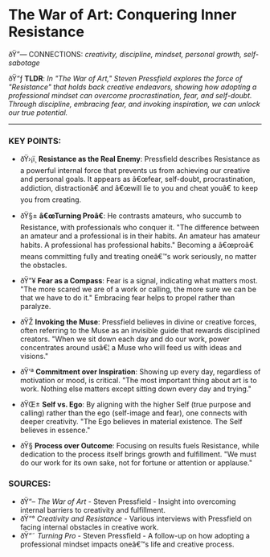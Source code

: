 ﻿# The War of Art: Conquering Inner Resistance

ðŸ”— CONNECTIONS: *creativity, discipline, mindset, personal growth, self-sabotage*

ðŸ“ƒ **TLDR**: *In "The War of Art," Steven Pressfield explores the force of "Resistance" that holds back creative endeavors, showing how adopting a professional mindset can overcome procrastination, fear, and self-doubt. Through discipline, embracing fear, and invoking inspiration, we can unlock our true potential.*

---

### KEY POINTS:
- ðŸ›¡ï¸ **Resistance as the Real Enemy**: Pressfield describes Resistance as a powerful internal force that prevents us from achieving our creative and personal goals. It appears as â€œfear, self-doubt, procrastination, addiction, distractionâ€ and â€œwill lie to you and cheat youâ€ to keep you from creating.

- ðŸ§± **â€œTurning Proâ€**: He contrasts amateurs, who succumb to Resistance, with professionals who conquer it. "The difference between an amateur and a professional is in their habits. An amateur has amateur habits. A professional has professional habits." Becoming a â€œproâ€ means committing fully and treating oneâ€™s work seriously, no matter the obstacles.

- ðŸ”¥ **Fear as a Compass**: Fear is a signal, indicating what matters most. "The more scared we are of a work or calling, the more sure we can be that we have to do it." Embracing fear helps to propel rather than paralyze.

- ðŸŽ­ **Invoking the Muse**: Pressfield believes in divine or creative forces, often referring to the Muse as an invisible guide that rewards disciplined creators. "When we sit down each day and do our work, power concentrates around usâ€¦ a Muse who will feed us with ideas and visions."

- ðŸ’ª **Commitment over Inspiration**: Showing up every day, regardless of motivation or mood, is critical. "The most important thing about art is to work. Nothing else matters except sitting down every day and trying."

- ðŸŒ± **Self vs. Ego**: By aligning with the higher Self (true purpose and calling) rather than the ego (self-image and fear), one connects with deeper creativity. "The Ego believes in material existence. The Self believes in essence."

- ðŸ§­ **Process over Outcome**: Focusing on results fuels Resistance, while dedication to the process itself brings growth and fulfillment. "We must do our work for its own sake, not for fortune or attention or applause."

### SOURCES:
- ðŸ“– *The War of Art* - Steven Pressfield - Insight into overcoming internal barriers to creativity and fulfillment.
- ðŸ“° *Creativity and Resistance* - Various interviews with Pressfield on facing internal obstacles in creative work.
- ðŸ“˜ *Turning Pro* - Steven Pressfield - A follow-up on how adopting a professional mindset impacts oneâ€™s life and creative process.
